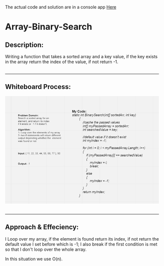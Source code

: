 The actual code and solution are in a console app [Here](https://github.com/shadilios/data-structures-and-algorithms/tree/main/problem03-array-binary-search/array-binary-search)

# Array-Binary-Search

## Description:
Writing a function that takes a sorted array and a key value, if the key exists in the array return the index of the value, if not return -1.
<br><br><hr>

## Whiteboard Process:

![Image](https://github.com/shadilios/data-structures-and-algorithms/blob/main/problem03-array-binary-search/2022-03-22%2017_48_26-Mouse%20Highlight%20Overlay.png)
<br><br><hr>

## Approach & Effeciency:

I Loop over my array, if the element is found return its index, if not return the default value I set before which is -1;
I also break if the first condition is met so that I don't loop over the whole array.

In this situation we use O(n).
